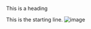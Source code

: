 This is a heading

This is the starting line.
![image](https://user-images.githubusercontent.com/110451247/182348451-95afea87-6ab4-4e8a-9fa0-e56e6d84c814.png)
